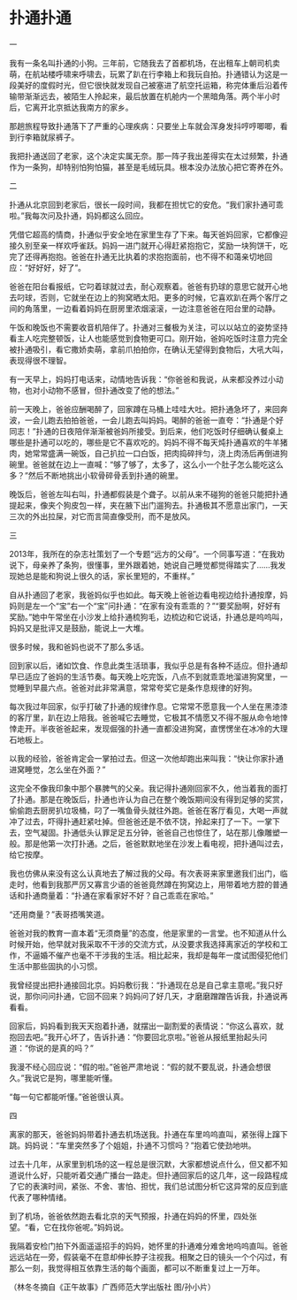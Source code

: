 # 扑通扑通

一 

我有一条名叫扑通的小狗。三年前，它随我去了首都机场，在出租车上朝司机卖萌，在航站楼呼啸来呼啸去，玩累了趴在行李箱上和我玩自拍。扑通错认为这是一段美好的度假时光，但它很快就发现自己被塞进了航空托运箱，称完体重后沿着传输带渐渐远去，被陌生人拎起来，最后放置在机舱内一个黑暗角落。两个半小时后，它离开北京抵达我南方的家乡。 

那趟旅程导致扑通落下了严重的心理疾病：只要坐上车就会浑身发抖哼哼唧唧，看到行李箱就尿裤子。 

我把扑通送回了老家，这个决定实属无奈。那一阵子我出差得实在太过频繁，扑通作为一条狗，却特别怕狗怕猫，甚至是毛绒玩具。根本没办法放心把它寄养在外。 

二 

扑通从北京回到老家后，很长一段时间，我都在担忧它的安危。“我们家扑通可乖啦。”我每次问及扑通，妈妈都这么回应。 

凭借它超高的情商，扑通似乎安全地在家里生存了下来。每天爸妈回家，它都像迎接久别至亲一样欢呼雀跃。妈妈一进门就开心得赶紧抱抱它，奖励一块狗饼干，吃完了还得再抱抱。爸爸在扑通无比执着的求抱抱面前，也不得不和蔼亲切地回应：“好好好，好了”。 

爸爸在阳台看报纸，它叼着球就过去，耐心观察着。爸爸有扔球的意思它就开心地去叼球，否则，它就坐在边上的狗窝晒太阳。更多的时候，它喜欢趴在两个客厅之间的角落里，一边看着妈妈在厨房里浓烟滚滚，一边注意爸爸在阳台里的动静。 

午饭和晚饭也不需要收音机陪伴了。扑通对三餐极为关注，可以以站立的姿势坚持看主人吃完整顿饭，让人也能感觉到食物更可口。刚开始，爸妈吃饭时注意力完全被扑通吸引，看它撒娇卖萌，拿前爪拍拍你，在确认无望得到食物后，大吼大叫，表现得很不理智。 

有一天早上，妈妈打电话来，动情地告诉我：“你爸爸和我说，从来都没养过小动物，也对小动物不感冒，但扑通改变了他的想法。” 

前一天晚上，爸爸应酬喝醉了，回家蹲在马桶上哇哇大吐。把扑通急坏了，来回奔波，一会儿跑去拍拍爸爸，一会儿跑去叫妈妈。喝醉的爸爸一直夸：“扑通是个好同志！”扑通的日夜陪伴渐渐被爸妈所接受。到后来，他们吃饭时仔细确认餐桌上哪些是扑通可以吃的，哪些是它不喜欢吃的。妈妈不得不每天炖扑通喜欢的牛羊猪肉，她常常盛满一碗饭，自己扒拉一口白饭，把肉捣碎拌匀，浇上肉汤后再倒进狗碗里。爸爸就在边上一直喊：“够了够了，太多了，这么小一个肚子怎么能吃这么多？”然后不断地挑出小软骨碎骨丢到扑通的碗里。 

晚饭后，爸爸左叫右叫，扑通都假装是个聋子。以前从来不碰狗的爸爸只能把扑通提起来，像夹个狗皮包一样，夹在腋下出门遛狗去。扑通极其不愿意出家门，一天三次的外出拉屎，对它而言简直像受刑，而不是放风。 

三 

2013年，我所在的杂志社策划了一个专题“远方的父母”。一个同事写道：“在我劝说下，母亲养了条狗，很懂事，里外跟着她，她说自己睡觉都觉得踏实了……我发现她总是能和狗说上很久的话，家长里短的，不重样。” 

自从扑通回了老家，我爸妈似乎也如此。每天晚上爸爸边看电视边给扑通按摩，妈妈则是左一个“宝”右一个“宝”问扑通：“在家有没有乖乖的？”“要奖励啊，好好有奖励。”她中午常坐在小沙发上给扑通梳狗毛，边梳边和它说话，扑通总是呜呜叫，妈妈又是批评又是鼓励，能说上一大堆。 

很多时候，我和爸妈也说不了那么多话。 

回到家以后，诸如饮食、作息此类生活琐事，我似乎总是有各种不适应。但扑通却早已适应了爸妈的生活节奏。每天晚上吃完饭，八点不到就乖乖地溜进狗窝里，一觉睡到早晨六点。爸爸对此非常满意，常常夸奖它是条作息规律的好狗。 

每次我过年回家，似乎打破了扑通的规律作息。它常常不愿意我一个人坐在黑漆漆的客厅里，趴在边上陪我。爸爸喊它去睡觉，它极其不情愿又不得不服从命令地悻悻走开。半夜爸爸起来，发现倔强的扑通一直都没进狗窝，直愣愣坐在冰冷的大理石地板上。 

以我的经验，爸爸肯定会一掌拍过去。但这一次他却跑出来叫我：“快让你家扑通进窝睡觉，怎么坐在外面？” 

这完全不像我印象中那个暴脾气的父亲。我记得扑通刚回家不久，他当着我的面打了扑通。那是在晚饭后，扑通也许认为自己在整个晚饭期间没有得到足够的奖赏，偷偷跑去厨房扒垃圾桶，叼了一嘴鱼骨头就往外跑。爸爸在客厅看见，大喝一声就冲了过去，吓得扑通赶紧吐掉。但爸爸还是不依不饶，拎起来打了一下。一掌下去，空气凝固。扑通低头认罪足足五分钟，爸爸自己也惊住了，站在那儿像雕塑一般。那是他第一次打扑通。之后，爸爸默默地坐在沙发上看电视，把扑通叫过去，给它按摩。 

我也仿佛从来没有这么认真地去了解过我的父母。有次表哥来家里邀我们出门，临走时，他看到我那严厉又寡言少语的爸爸竟然蹲在狗窝边上，用带着地方腔的普通话和扑通商量着：“扑通在家看家好不好？自己乖乖在家哈。” 

“还用商量？”表哥捂嘴笑道。 

爸爸对我的教育一直本着“无须商量”的态度，他是家里的一言堂。也不知道从什么时候开始，他早就对我采取不干涉的交流方式，从没要求我选择离家近的学校和工作，不逼婚不催产也毫不干涉我的生活。相比起来，我却是每年一度试图侵犯他们生活中那些固执的小习惯。 

我曾经提出把扑通接回北京。妈妈敷衍我：“扑通现在总是自己拿主意呢。”我只好说，那你问问扑通，它回不回来？妈妈问了好几天，才磨磨蹭蹭告诉我，扑通说再看看。 

回家后，妈妈看到我天天抱着扑通，就摆出一副割爱的表情说：“你这么喜欢，就抱回去吧。”我开心坏了，告诉扑通：“你要回北京啦。”爸爸从报纸里抬起头问道：“你说的是真的吗？” 

我漫不经心回应说：“假的啦。”爸爸严肃地说：“假的就不要乱说，扑通会想很久。”我说它是狗，哪里能听懂。 

“每一句它都能听懂。”爸爸很认真。 

四 

离家的那天，爸爸妈妈带着扑通去机场送我。扑通在车里呜呜直叫，紧张得上蹿下跳。妈妈说：“车里突然多了个姐姐，扑通不习惯吗？”抱着它使劲地哄。 

过去十几年，从家里到机场的这一程总是很沉默，大家都想说点什么，但又都不知道说什么好，只能听着交通广播台一路走。但扑通回家后的这几年，这一段路程成了它的表演时间，紧张、不舍、害怕、担忧，我们总试图分析它这异常的反应到底代表了哪种情绪。 

到了机场，爸爸依然跑去看北京的天气预报，扑通在妈妈的怀里，四处张望。“看，它在找你爸呢。”妈妈说。 

我隔着安检门拍下外面遥遥招手的妈妈，她怀里的扑通难分难舍地呜呜直叫。爸爸远远站在一旁，假装毫不在意却伸长脖子注视我。相聚之日的镜头一个个闪过，有那么一刻，我觉得相互依靠生活的每个画面，都可以不断重复过上一万年。 

（林冬冬摘自《正午故事》广西师范大学出版社 图/孙小片）